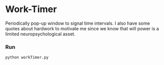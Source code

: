 # Work-Timer

Periodically pop-up window to signal time intervals. I also have some quotes about hardwork to motivate me since we know that will power is a limited neuropsychological asset.

### Run

```
python workTimer.py
```